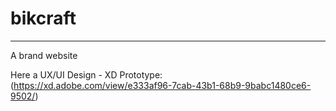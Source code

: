 # bikcraft
***
A brand website

 Here a UX/UI Design - XD Prototype: (https://xd.adobe.com/view/e333af96-7cab-43b1-68b9-9babc1480ce6-9502/) 
 
